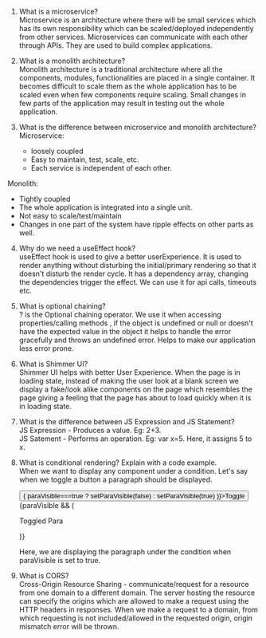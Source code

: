 1. What is a microservice?  
   Microservice is an architecture where there will be small services which has its own responsibility which can be scaled/deployed independently from other services. Microservices can communicate with each other through APIs. They are used to build complex applications.  

2. What is a monolith architecture?  
    Monolith architecture is a traditional architecture where all the components, modules, functionalities are placed in a single container. It becomes difficult to scale them as the whole application has to be scaled even when few components require scaling. Small changes in few parts of the application may result in testing out the whole application.  
   
3. What is the difference between microservice and monolith architecture?  
   Microservice:  
   - loosely coupled  
   - Easy to maintain, test, scale, etc.  
   - Each service is independent of each other.  
  
  Monolith:  
  - Tightly coupled  
  - The whole application is integrated into a single unit.  
  - Not easy to scale/test/maintain  
  - Changes in one part of the system have ripple effects on other parts as well.  

4. Why do we need a useEffect hook?  
   useEffect hook is used to give a better userExperience. It is used to render anything without disturbing the initial/primary rendering so that it doesn't disturb the render cycle. It has a dependency array, changing the dependencies trigger the effect. We can use it for api calls, timeouts etc.  

5. What is optional chaining?  
   ? is the Optional chaining operator. We use it when accessing properties/calling methods , if the object is undefined or null or doesn't have the expected value in the object it helps to handle the error gracefully and throws an undefined error. Helps to make our application less error prone.  

6. What is Shimmer UI?  
    Shimmer UI helps with better User Experience. When the page is in loading state, instead of making the user look at a blank screen we display a fake/look alike components on the page which resembles the page giving a feeling that the page has about to load quickly when it is in loading state.  

7. What is the difference between JS Expression and JS Statement?  
   JS Expression - Produces a value. Eg: 2+3.    
   JS Satement - Performs an operation. Eg: var x=5. Here, it assigns 5 to x.  

8. What is conditional rendering? Explain with a code example.  
   When we want to display any component under a condition. Let's say when we toggle a button a paragraph should be displayed.  
   <div>  
     <button onClick = {() => {  
       paraVisible===true ? setParaVisible(false) : setParaVisible(true)  
     }}>Toggle</button>  
     {paraVisible && (<p> Toggled Para </p>)}  
    </div>  
  
   Here, we are displaying the paragraph under the condition when paraVisible is set to true.  
  
9. What is CORS?  
    Cross-Origin Resource Sharing - communicate/request for a resource from one domain to a different domain. The server hosting the resource can specify the origins which are allowed to make a request using the HTTP headers in responses. When we make a request to a domain, from which requesting is not included/allowed in the requested origin, origin mismatch error will be thrown.  
   
